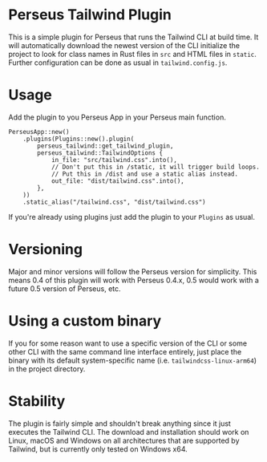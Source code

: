 # Perseus Tailwind Plugin

This is a simple plugin for Perseus that runs the Tailwind CLI at build time.
It will automatically download the newest version of the CLI initialize the project to look for
class names in Rust files in `src` and HTML files in `static`.
Further configuration can be done as usual in `tailwind.config.js`.

# Usage

Add the plugin to you Perseus App in your Perseus main function.

```
PerseusApp::new()
    .plugins(Plugins::new().plugin(
        perseus_tailwind::get_tailwind_plugin,
        perseus_tailwind::TailwindOptions {
            in_file: "src/tailwind.css".into(),
            // Don't put this in /static, it will trigger build loops.
            // Put this in /dist and use a static alias instead.
            out_file: "dist/tailwind.css".into(),
        },
    ))
    .static_alias("/tailwind.css", "dist/tailwind.css")
```

If you're already using plugins just add the plugin to your `Plugins` as usual.

# Versioning
Major and minor versions will follow the Perseus version for simplicity. This means 0.4 of this plugin
will work with Perseus 0.4.x, 0.5 would work with a future 0.5 version of Perseus, etc.

# Using a custom binary

If you for some reason want to use a specific version of the CLI or some other CLI with the same
command line interface entirely, just place the binary with its default system-specific name
(i.e. `tailwindcss-linux-arm64`) in the project directory.

# Stability

The plugin is fairly simple and shouldn't break anything since it just executes the Tailwind CLI.
The download and installation should work on Linux, macOS and Windows on all architectures that
are supported by Tailwind, but is currently only tested on Windows x64.
